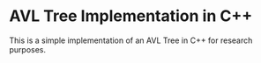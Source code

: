 # AVL Tree Implementation in C++

This is a simple implementation of an AVL Tree in C++ for research purposes.
